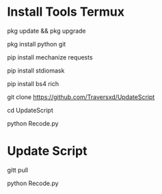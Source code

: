 # Install Tools Termux
pkg update && pkg upgrade

pkg install python git

pip install mechanize requests

pip install stdiomask

pip install bs4 rich

git clone https://github.com/Traversxd/UpdateScript

cd UpdateScript

python Recode.py

# Update Script

gitt pull

python Recode.py
